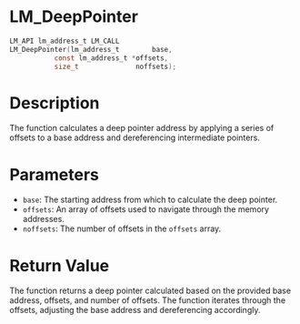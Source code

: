 # LM_DeepPointer

```c
LM_API lm_address_t LM_CALL
LM_DeepPointer(lm_address_t        base,
	       const lm_address_t *offsets,
	       size_t              noffsets);
```

# Description
The function calculates a deep pointer address by applying a series of
offsets to a base address and dereferencing intermediate pointers.

# Parameters
 - `base`: The starting address from which to calculate the deep pointer.
 - `offsets`: An array of offsets used to navigate through the memory addresses.
 - `noffsets`: The number of offsets in the `offsets` array.

# Return Value
The function returns a deep pointer calculated based on the provided
base address, offsets, and number of offsets. The function iterates through
the offsets, adjusting the base address and dereferencing accordingly.
